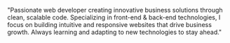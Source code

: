 "Passionate web developer creating innovative business solutions through clean, scalable code. Specializing in front-end & back-end technologies, I focus on building intuitive and responsive websites that drive business growth. Always learning and adapting to new technologies to stay ahead."


